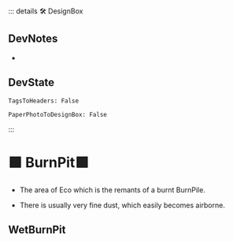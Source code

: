 ::: details 🛠 <dev>DesignBox</dev> 

## DevNotes
- 

## DevState

`TagsToHeaders: False`

`PaperPhotoToDesignBox: False`



:::

# 🟩  <eco>BurnPit</eco>🟩

- The area of Eco which is the remants of a burnt BurnPile.

- There is usually very fine dust, which easily becomes airborne.  

## WetBurnPit